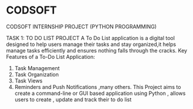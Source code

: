 # CODSOFT
CODSOFT INTERNSHIP PROJECT (PYTHON PROGRAMMING)

TASK 1: TO DO LIST PROJECT
A To Do List application is a digital tool designed to help users manage their tasks and stay organized,it helps manage tasks efficiently and ensures nothing falls through the cracks.
Key Features of a To-Do List Application:
1. Task Management
2. Task Organization
3. Task Views
4. Reminders and Push Notifications ,many others.
This Project aims to create a command-line or GUI based application using Python , allows users to create , update and track their to do list
